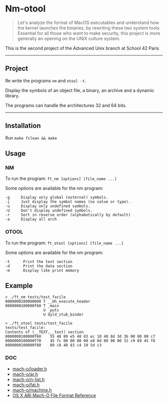 # Nm-otool

> Let's analyze the format of MacOS executables and understand how the kernel launches the binaries, by rewriting these two system tools. Essential for all those who want to make security, this project is more generally an opening on the UNIX culture system.

This is the second project of the Advanced Unix branch at School 42 Paris

---
Project
------------

Re write the programs `nm` and `otool -t`.

Display the symbols of an object file, a binary, an archive and a dynamic library.

The programs can handle the architectures 32 and 64 bits.

---
Installation
------------
Run `make fclean && make`

## Usage

### NM

To run the program: `ft_nm [options] [file_name ...]`

Some options are available for the nm program:

	-g     Display only global (external) symbols.
	-j     Just display the symbol names (no value or type).
	-u     Display only undefined symbols.
	-U     Don't display undefined symbols.
	-r	   Sort in reverse order (alphabetically by default)
	-a	   Display all arch


### OTOOL

To run the program: `ft_otool [options] [file_name ...]`

Some options are available for the nm program:

	-t	    Print the text section
	-d		Print the data section
	-m		Display like print memory

## Example
```
> ./ft_nm tests/test_facile
0000000100000000 T __mh_execute_header
0000000100000f60 T _main
                 U _puts
                 U dyld_stub_binder
```

```
> ./ft_otool tests/test_facile
tests/test_facile:
Contents of (__TEXT,__text) section
0000000100000f60	55 48 89 e5 48 83 ec 10 48 8d 3d 3b 00 00 00 c7
0000000100000f70	45 fc 00 00 00 00 e8 0d 00 00 00 31 c9 89 45 f8
0000000100000f80	89 c8 48 83 c4 10 5d c3
```


### DOC
- [mach-o/loader.h](https://opensource.apple.com/source/xnu/xnu-792/EXTERNAL_HEADERS/mach-o/loader.h)
- [mach-o/ar.h](https://opensource.apple.com/source/xnu/xnu-1228/EXTERNAL_HEADERS/ar.h.auto.html)
- [mach-o/n-list.h](https://opensource.apple.com/source/xnu/xnu-201/EXTERNAL_HEADERS/mach-o/nlist.h.auto.html)
- [mach-o/fat.h](https://opensource.apple.com/source/xnu/xnu-344/EXTERNAL_HEADERS/mach-o/fat.h)
- [mach-o/machine.h](https://opensource.apple.com/source/xnu/xnu-4570.41.2/osfmk/mach/machine.h.auto.html)
- [OS X ABI Mach-O File Format Reference](https://github.com/aidansteele/osx-abi-macho-file-format-reference)


